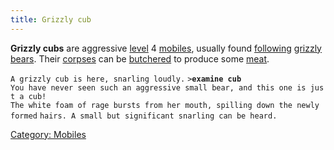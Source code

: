 ```yaml
---
title: Grizzly cub
---
```


**Grizzly cubs** are aggressive [level](level "wikilink") 4
[mobiles](mobile "wikilink"), usually found
[following](follow "wikilink") [grizzly bears](grizzly_bear "wikilink").
Their [corpses](corpse "wikilink") can be
[butchered](butcher "wikilink") to produce some [meat](meat "wikilink").

`A grizzly cub is here, snarling loudly.`
`>`**`examine cub`**
`You have never seen such an aggressive small bear, and this one is just a cub!`
`The white foam of rage bursts from her mouth, spilling down the newly formed`
`hairs. A small but significant snarling can be heard.`

[Category: Mobiles](Category:_Mobiles "wikilink")